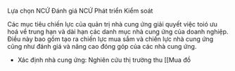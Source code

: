 Lựa chọn NCỨ
Đánh giá NCỨ
Phát triển
Kiểm soát

Các mục tiêu chiến lực của quản trị nhà cung ứng giải quyết việc toió ưu hoá về trung hạn và dài hạn các danh mục nhà cung ứng của doanh nghiệp.
Điều này bao gồm tạo ra chiến lực mua sắm và chiến lực nhà cung ứng cũng như đánh giá và nâng cao đóng góp của các nhà cung ứng.

- Xác định nhà cung ứng: Nghiên cứu thị trường thu [[Mua đồ